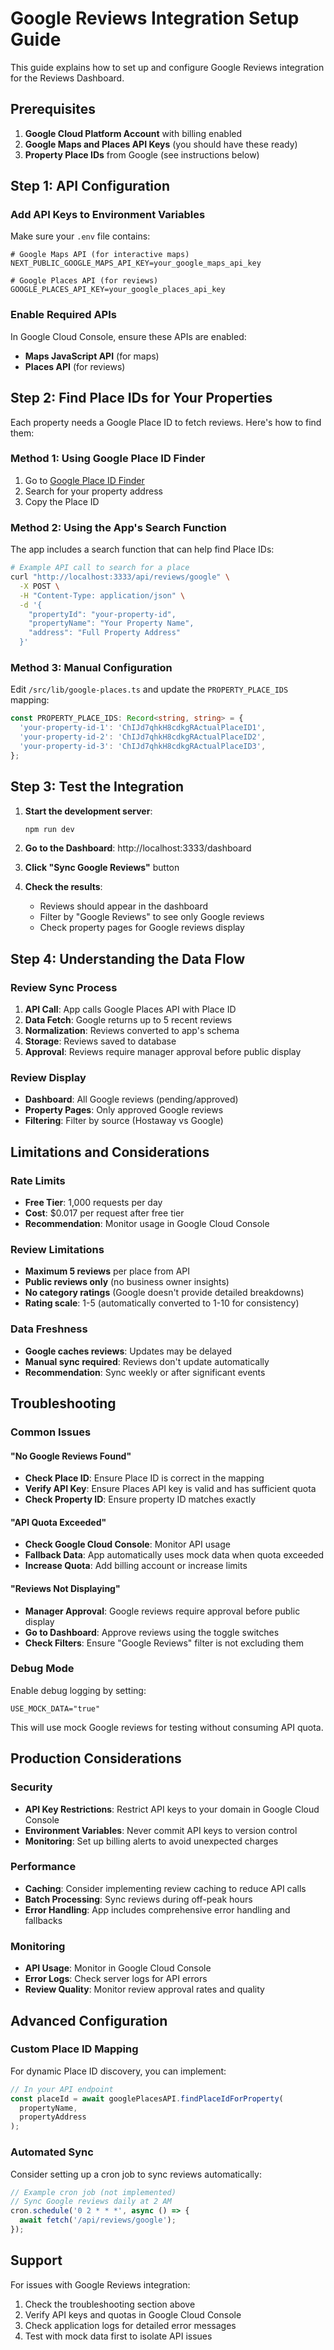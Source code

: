 # Google Reviews Integration Setup Guide

This guide explains how to set up and configure Google Reviews integration for the Reviews Dashboard.

## Prerequisites

1. **Google Cloud Platform Account** with billing enabled
2. **Google Maps and Places API Keys** (you should have these ready)
3. **Property Place IDs** from Google (see instructions below)

## Step 1: API Configuration

### Add API Keys to Environment Variables

Make sure your `.env` file contains:

```env
# Google Maps API (for interactive maps)
NEXT_PUBLIC_GOOGLE_MAPS_API_KEY=your_google_maps_api_key

# Google Places API (for reviews)
GOOGLE_PLACES_API_KEY=your_google_places_api_key
```

### Enable Required APIs

In Google Cloud Console, ensure these APIs are enabled:
- **Maps JavaScript API** (for maps)
- **Places API** (for reviews)

## Step 2: Find Place IDs for Your Properties

Each property needs a Google Place ID to fetch reviews. Here's how to find them:

### Method 1: Using Google Place ID Finder
1. Go to [Google Place ID Finder](https://developers.google.com/maps/documentation/places/web-service/place-id)
2. Search for your property address
3. Copy the Place ID

### Method 2: Using the App's Search Function
The app includes a search function that can help find Place IDs:

```bash
# Example API call to search for a place
curl "http://localhost:3333/api/reviews/google" \
  -X POST \
  -H "Content-Type: application/json" \
  -d '{
    "propertyId": "your-property-id",
    "propertyName": "Your Property Name",
    "address": "Full Property Address"
  }'
```

### Method 3: Manual Configuration

Edit `/src/lib/google-places.ts` and update the `PROPERTY_PLACE_IDS` mapping:

```typescript
const PROPERTY_PLACE_IDS: Record<string, string> = {
  'your-property-id-1': 'ChIJd7qhkH8cdkgRActualPlaceID1',
  'your-property-id-2': 'ChIJd7qhkH8cdkgRActualPlaceID2',
  'your-property-id-3': 'ChIJd7qhkH8cdkgRActualPlaceID3',
};
```

## Step 3: Test the Integration

1. **Start the development server**:
   ```bash
   npm run dev
   ```

2. **Go to the Dashboard**: http://localhost:3333/dashboard

3. **Click "Sync Google Reviews"** button

4. **Check the results**:
   - Reviews should appear in the dashboard
   - Filter by "Google Reviews" to see only Google reviews
   - Check property pages for Google reviews display

## Step 4: Understanding the Data Flow

### Review Sync Process
1. **API Call**: App calls Google Places API with Place ID
2. **Data Fetch**: Google returns up to 5 recent reviews
3. **Normalization**: Reviews converted to app's schema
4. **Storage**: Reviews saved to database
5. **Approval**: Reviews require manager approval before public display

### Review Display
- **Dashboard**: All Google reviews (pending/approved)
- **Property Pages**: Only approved Google reviews
- **Filtering**: Filter by source (Hostaway vs Google)

## Limitations and Considerations

### Rate Limits
- **Free Tier**: 1,000 requests per day
- **Cost**: $0.017 per request after free tier
- **Recommendation**: Monitor usage in Google Cloud Console

### Review Limitations
- **Maximum 5 reviews** per place from API
- **Public reviews only** (no business owner insights)
- **No category ratings** (Google doesn't provide detailed breakdowns)
- **Rating scale**: 1-5 (automatically converted to 1-10 for consistency)

### Data Freshness
- **Google caches reviews**: Updates may be delayed
- **Manual sync required**: Reviews don't update automatically
- **Recommendation**: Sync weekly or after significant events

## Troubleshooting

### Common Issues

#### "No Google Reviews Found"
- **Check Place ID**: Ensure Place ID is correct in the mapping
- **Verify API Key**: Ensure Places API key is valid and has sufficient quota
- **Check Property ID**: Ensure property ID matches exactly

#### "API Quota Exceeded"
- **Check Google Cloud Console**: Monitor API usage
- **Fallback Data**: App automatically uses mock data when quota exceeded
- **Increase Quota**: Add billing account or increase limits

#### "Reviews Not Displaying"
- **Manager Approval**: Google reviews require approval before public display
- **Go to Dashboard**: Approve reviews using the toggle switches
- **Check Filters**: Ensure "Google Reviews" filter is not excluding them

### Debug Mode

Enable debug logging by setting:
```env
USE_MOCK_DATA="true"
```

This will use mock Google reviews for testing without consuming API quota.

## Production Considerations

### Security
- **API Key Restrictions**: Restrict API keys to your domain in Google Cloud Console
- **Environment Variables**: Never commit API keys to version control
- **Monitoring**: Set up billing alerts to avoid unexpected charges

### Performance
- **Caching**: Consider implementing review caching to reduce API calls
- **Batch Processing**: Sync reviews during off-peak hours
- **Error Handling**: App includes comprehensive error handling and fallbacks

### Monitoring
- **API Usage**: Monitor in Google Cloud Console
- **Error Logs**: Check server logs for API errors
- **Review Quality**: Monitor review approval rates and quality

## Advanced Configuration

### Custom Place ID Mapping
For dynamic Place ID discovery, you can implement:

```typescript
// In your API endpoint
const placeId = await googlePlacesAPI.findPlaceIdForProperty(
  propertyName, 
  propertyAddress
);
```

### Automated Sync
Consider setting up a cron job to sync reviews automatically:

```typescript
// Example cron job (not implemented)
// Sync Google reviews daily at 2 AM
cron.schedule('0 2 * * *', async () => {
  await fetch('/api/reviews/google');
});
```

## Support

For issues with Google Reviews integration:
1. Check the troubleshooting section above
2. Verify API keys and quotas in Google Cloud Console
3. Check application logs for detailed error messages
4. Test with mock data first to isolate API issues
